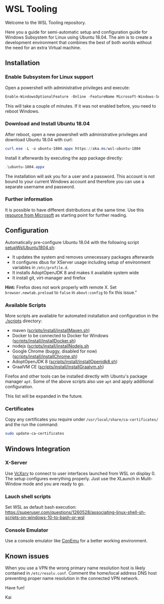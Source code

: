 WSL Tooling
===

Welcome to the WSL Tooling repository.

Here you a guide for semi-automatic setup and configuration guide for Windows Subsystem for Linux using Ubuntu 18.04.
The aim is to create a development environment that combines the best of both worlds without the need for an extra Virtual machine.


## Installation

### Enable Subsystem for Linux support
Open a powershell with administrative privileges and execute:
```powershell
Enable-WindowsOptionalFeature -Online -FeatureName Microsoft-Windows-Subsystem-Linux
```
This will take a couple of minutes. If it was not enabled before, you need to reboot Windows.

### Download and Install Ubuntu 18.04
After reboot, open a new powershell with administrative privileges and download Ubuntu 18.04 with curl:
```powershell
curl.exe -L -o ubuntu-1804.appx https://aka.ms/wsl-ubuntu-1804
```
Install it afterwards by executing the app package directly:
```powershell
.\ubuntu-1804.appx
```
The installation will ask you for a user and a password. This account is not bound to your current Windows account and therefore you can use a separate username and password.

### Further information
It is possible to have different distributions at the same time. Use this [resource from Microsoft](https://docs.microsoft.com/en-us/windows/wsl/wsl-config) as starting point for further reading.

## Configuration
Automatically pre-configure Ubuntu 18.04 with the following script [setupWslUbuntu1804.sh](./setupWslUbuntu1804.sh):
- It updates the system and removes unnecessary packages afterwards
- It configures dbus for XServer usage including setup of environment variables in `/etc/profile.d`.
- It installs AdoptOpenJDK 8 and makes it available system wide
- It install git, virt-manager and firefox

**Hint:** Firefox does not work properly with remote X. Set `browser.newtab.preload` to `false` in `about:config` to fix this issue."

### Available Scripts
More scripts are available for automated installation and configuration in the [./scripts](./scripts) directory:
- maven ([scripts/install/installMaven.sh](./scripts/install/installMaven.sh))
- Docker to be connected to Docker for Windows ([scripts/install/installDocker.sh](./scripts/install/installDocker.sh))
- nodejs ([scripts/install/installNodejs.sh](./scripts/install/installNodejs.sh)
- Google Chrome (buggy, disabled for now) ([scripts/install/installChrome.sh](./scripts/install/installChrome.sh))
- AdoptOpenJDK 8 ([scripts/install/installOpenjdk8.sh](./scripts/install/installOpenjdk8.sh))
- GraalVM CE ([scripts/install/installGraalvm.sh](./scripts/install/installGraalvm.sh))

Firefox and other tools can be installed directly with Ubuntu's package manager `apt`. Some of the above scripts also use `apt` and apply additional configuration.

This list will be expanded in the future.

### Certificates
Copy any certificates you require under `/usr/local/share/ca-certificates/` and the run the command:
```bash
sudo update-ca-certificates
```

## Windows Integration

### X-Server
Use [VcXsrv](https://sourceforge.net/projects/vcxsrv/) to connect to user interfaces launched from WSL on display 0. The setup configures everything properly. Just use the XLaunch in Mulit-Window mode and you are ready to go.

### Lauch shell scripts
Set WSL as default bash execution:
https://superuser.com/questions/1260528/associating-linux-shell-sh-scripts-on-windows-10-to-bash-or-wsl

### Console Emulator
Use a console emulator like [ConEmu](https://conemu.github.io/) for a better working environment. 

## Known issues
When you use a VPN the wrong primary name resolution host is likely contained in `/etc/resolv.conf`. Comment the home/local address DNS host preventing proper name resolution in the connected VPN network.  


Have fun!

Kai
